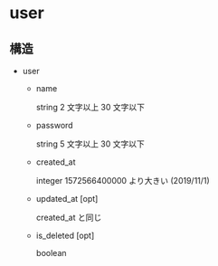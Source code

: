 # user

## 構造
- user
    - name

        string 2 文字以上 30 文字以下
    - password

        string 5 文字以上 30 文字以下

    - created_at

        integer 1572566400000 より大きい (2019/11/1)
    - updated_at [opt]

        created_at と同じ
    - is_deleted [opt]

        boolean
